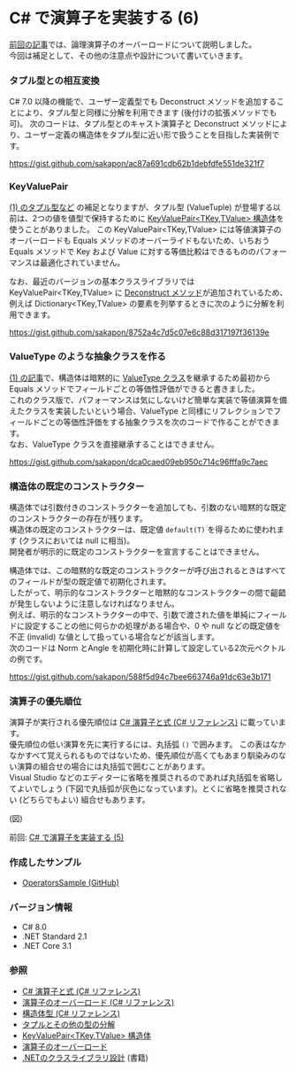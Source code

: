 # C# で演算子を実装する (6)

[前回の記事](CSharp-Operators-5.md)では、論理演算子のオーバーロードについて説明しました。  
今回は補足として、その他の注意点や設計について書いていきます。

### タプル型との相互変換
C# 7.0 以降の機能で、ユーザー定義型でも Deconstruct メソッドを追加することにより、タプル型と同様に分解を利用できます (後付けの拡張メソッドでも可)。
次のコードは、タプル型とのキャスト演算子と Deconstruct メソッドにより、ユーザー定義の構造体をタプル型に近い形で扱うことを目指した実装例です。

https://gist.github.com/sakapon/ac87a691cdb62b1debfdfe551de321f7

### KeyValuePair
[(1) のタプル型など](CSharp-Operators-1.md) の補足となりますが、タプル型 (ValueTuple) が登場する以前は、2つの値を値型で保持するために [KeyValuePair<TKey,TValue> 構造体](https://docs.microsoft.com/dotnet/api/system.collections.generic.keyvaluepair-2)を使うことがありました。
この KeyValuePair<TKey,TValue> には等値演算子のオーバーロードも Equals メソッドのオーバーライドもないため、いちおう Equals メソッドで Key および Value に対する等価比較はできるもののパフォーマンスは最適化されていません。

なお、最近のバージョンの基本クラスライブラリでは KeyValuePair<TKey,TValue> に [Deconstruct メソッド](https://docs.microsoft.com/dotnet/api/system.collections.generic.keyvaluepair-2.deconstruct)が追加されているため、例えば Dictionary<TKey,TValue> の要素を列挙するときに次のように分解を利用できます。

https://gist.github.com/sakapon/8752a4c7d5c07e6c88d317197f36139e

### ValueType のような抽象クラスを作る
[(1) の記事](CSharp-Operators-1.md)で、構造体は暗黙的に [ValueType クラス](https://docs.microsoft.com/dotnet/api/system.valuetype)を継承するため最初から Equals メソッドでフィールドごとの等価性評価ができると書きました。  
これのクラス版で、パフォーマンスは気にしないけど簡単な実装で等値演算を備えたクラスを実装したいという場合、ValueType と同様にリフレクションでフィールドごとの等価性評価をする抽象クラスを次のコードで作ることができます。  
なお、ValueType クラスを直接継承することはできません。

https://gist.github.com/sakapon/dca0caed09eb950c714c96fffa9c7aec

### 構造体の既定のコンストラクター
構造体では引数付きのコンストラクターを追加しても、引数のない暗黙的な既定のコンストラクターの存在が残ります。  
構造体の既定のコンストラクターは、既定値 `default(T)` を得るために使われます (クラスにおいては null に相当)。  
開発者が明示的に既定のコンストラクターを宣言することはできません。

構造体では、この暗黙的な既定のコンストラクターが呼び出されるときはすべてのフィールドが型の既定値で初期化されます。  
したがって、明示的なコンストラクターと暗黙的なコンストラクターの間で齟齬が発生しないように注意しなければなりません。  
例えば、明示的なコンストラクターの中で、引数で渡された値を単純にフィールドに設定することの他に何らかの処理がある場合や、0 や null などの既定値を不正 (invalid) な値として扱っている場合などが該当します。  
次のコードは Norm とAngle を初期化時に計算して設定している2次元ベクトルの例です。

https://gist.github.com/sakapon/588f5d94c7bee663746a91dc63e3b171

### 演算子の優先順位
演算子が実行される優先順位は [C# 演算子と式 (C# リファレンス)](https://docs.microsoft.com/dotnet/csharp/language-reference/operators/) に載っています。  
優先順位の低い演算を先に実行するには、丸括弧 `()` で囲みます。
この表はなかなかすべて覚えられるものではないため、優先順位が高くてもあまり馴染みのない演算の組合せの場合には丸括弧で囲むことがあります。  
Visual Studio などのエディターに省略を推奨されるのであれば丸括弧を省略してよいでしょう (下図で丸括弧が灰色になっています)。とくに省略を推奨されない (どちらでもよい) 組合せもあります。

(図)

前回: [C# で演算子を実装する (5)](CSharp-Operators-5.md)

### 作成したサンプル
- [OperatorsSample (GitHub)](https://github.com/sakapon/Samples-2020/tree/master/OperatorsSample)

### バージョン情報
- C# 8.0
- .NET Standard 2.1
- .NET Core 3.1

### 参照
- [C# 演算子と式 (C# リファレンス)](https://docs.microsoft.com/dotnet/csharp/language-reference/operators/)
- [演算子のオーバーロード (C# リファレンス)](https://docs.microsoft.com/dotnet/csharp/language-reference/operators/operator-overloading)
- [構造体型 (C# リファレンス)](https://docs.microsoft.com/dotnet/csharp/language-reference/builtin-types/struct)
- [タプルとその他の型の分解](https://docs.microsoft.com/dotnet/csharp/deconstruct)
- [KeyValuePair<TKey,TValue> 構造体](https://docs.microsoft.com/dotnet/api/system.collections.generic.keyvaluepair-2)
- [演算子のオーバーロード](https://ufcpp.net/study/csharp/oo_operator.html)
- [.NETのクラスライブラリ設計](https://amzn.to/3kLf0R8) (書籍)
